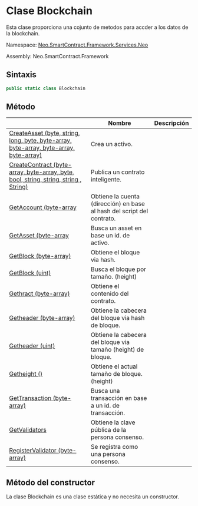 # Clase Blockchain

Esta clase proporciona una cojunto de metodos para accder a los datos de la blockchain.

Namespace: [Neo.SmartContract.Framework.Services.Neo](../AntShares.md)

Assembly: Neo.SmartContract.Framework

## Sintaxis

```c#
public static class Blockchain
```

## Método

| | Nombre | Descripción |
| ---------------------------------------- | ---------------------------------------- | -------------------- |
[CreateAsset (byte, string, long, byte, byte-array, byte-array, byte-array, byte-array)](Blockchain/CreateAsset.md)| Crea un activo.|
[CreateContract (byte-array, byte-array, byte, bool, string, string, string , String)](Blockchain/CreateContract.md)| Publica un contrato inteligente.|
[GetAccount (byte-array](Blockchain/GetAccount.md) | Obtiene la cuenta (dirección) en base al hash del script del contrato.
[GetAsset (byte-array](Blockchain/GetAsset.md) | Busca un asset en base un id. de activo.|
[GetBlock (byte-array)](Blockchain/GetBlock.md) | Obtiene el bloque via hash.
[GetBlock (uint)](Blockchain/GetBlock2.md) | Busca el bloque por tamaño. (height) |
[Gethract (byte-array)](Blockchain/GetContract.md) | Obtiene el contenido del contrato. |
[Getheader (byte-array)](Blockchain/GetHeader.md) | Obtiene la cabecera del bloque via hash de bloque.
[Getheader (uint)](Blockchain/GetHeader2.md) | Obtiene la cabecera del bloque via tamaño (height) de bloque. |
[Getheight ()](Blockchain/GetHeight.md) | Obtiene el actual tamaño de bloque. (height) |
[GetTransaction (byte-array)](Blockchain/GetTransaction.md) | Busca una transacción en base a un id. de transacción. |
[GetValidators](Blockchain/GetValidators.md) | Obtiene la clave pública de la persona consenso. |
[RegisterValidator (byte-array)](Blockchain/RegisterValidator.md) | Se registra como una persona consenso. |

## Método del constructor

La clase Blockchain es una clase estática y no necesita un constructor.

